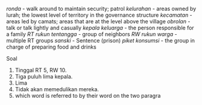*ronda* - walk around to maintain security; patrol
*kelurahan* - areas owned by lurah; the lowest level of territory in the governance structure
*kecamatan* - areas led by camats; areas that are at the level above the village
*obrolan* - talk or talk lightly and casually
*kepala keluarga* - the person responsible for a family
*RT rukun tentangga* - group of neighbors
*RW rukun warga* - multiple RT groups
*sanski* - Sentence (prison)
*piket konsumsi* - the group in charge of preparing food and drinks

Soal
1. Tinggal RT 5, RW 10.
2. Tiga puluh lima kepala.
3. Lima
4. Tidak akan memedulikan mereka.
5. which word is referred to by their word on the two paragra